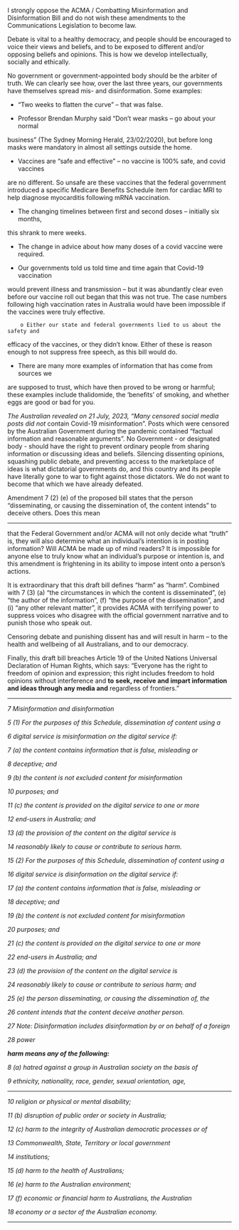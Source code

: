 I strongly oppose the ACMA / Combatting Misinformation and Disinformation Bill and
do not wish these amendments to the Communications Legislation to become law.

Debate is vital to a healthy democracy, and people should be encouraged to voice
their views and beliefs, and to be exposed to different and/or opposing beliefs and
opinions. This is how we develop intellectually, socially and ethically.

No government or government-appointed body should be the arbiter of truth. We can
clearly see how, over the last three years, our governments have themselves spread
mis- and disinformation. Some examples:

  - “Two weeks to flatten the curve” – that was false.

  - Professor Brendan Murphy said “Don’t wear masks – go about your normal

business” (The Sydney Morning Herald, 23/02/2020), but before long masks
were mandatory in almost all settings outside the home.

  - Vaccines are “safe and effective” – no vaccine is 100% safe, and covid vaccines

are no different. So unsafe are these vaccines that the federal government
introduced a specific Medicare Benefits Schedule item for cardiac MRI to help
diagnose myocarditis following mRNA vaccination.

  - The changing timelines between first and second doses – initially six months,

this shrank to mere weeks.

  - The change in advice about how many doses of a covid vaccine were required.

  - Our governments told us told time and time again that Covid-19 vaccination

would prevent illness and transmission – but it was abundantly clear even
before our vaccine roll out began that this was not true. The case numbers
following high vaccination rates in Australia would have been impossible if the
vaccines were truly effective.
```
    o Either our state and federal governments lied to us about the safety and

```
efficacy of the vaccines, or they didn’t know. Either of these is reason
enough to not suppress free speech, as this bill would do.

  - There are many more examples of information that has come from sources we

are supposed to trust, which have then proved to be wrong or harmful; these
examples include thalidomide, the ‘benefits’ of smoking, and whether eggs are
good or bad for you.

_The Australian revealed on 21 July, 2023, “Many censored social media posts did not_
contain Covid-19 misinformation”. Posts which were censored by the Australian
Government during the pandemic contained “factual information and reasonable
arguments”. No Government - or designated body - should have the right to prevent
ordinary people from sharing information or discussing ideas and beliefs. Silencing
dissenting opinions, squashing public debate, and preventing access to the
marketplace of ideas is what dictatorial governments do, and this country and its
people have literally gone to war to fight against those dictators. We do not want to
become that which we have already defeated.

Amendment 7 (2) (e) of the proposed bill states that the person “disseminating, or
causing the dissemination of, the content intends” to deceive others. Does this mean


-----

that the Federal Government and/or ACMA will not only decide what “truth” is, they will
also determine what an individual’s intention is in posting information? Will ACMA be
made up of mind readers? It is impossible for anyone else to truly know what an
individual’s purpose or intention is, and this amendment is frightening in its ability to
impose intent onto a person’s actions.

It is extraordinary that this draft bill defines “harm” as “harm”. Combined with 7 (3) (a)
“the circumstances in which the content is disseminated”, (e) “the author of the
information”, (f) “the purpose of the dissemination”, and (i) “any other relevant matter”,
it provides ACMA with terrifying power to suppress voices who disagree with the official
government narrative and to punish those who speak out.

Censoring debate and punishing dissent has and will result in harm – to the health and
wellbeing of all Australians, and to our democracy.

Finally, this draft bill breaches Article 19 of the United Nations Universal Declaration of
Human Rights, which says: “Everyone has the right to freedom of opinion and
expression; this right includes freedom to hold opinions without interference and **to**
**seek, receive and impart information and ideas through any media and**
regardless of frontiers.”


-----

_7 Misinformation and disinformation_

_5 (1) For the purposes of this Schedule, dissemination of content using a_

_6 digital service is misinformation on the digital service if:_

_7 (a) the content contains information that is false, misleading or_

_8 deceptive; and_

_9 (b) the content is not excluded content for misinformation_

_10 purposes; and_

_11 (c) the content is provided on the digital service to one or more_

_12 end-users in Australia; and_

_13 (d) the provision of the content on the digital service is_

_14 reasonably likely to cause or contribute to serious harm._

_15 (2) For the purposes of this Schedule, dissemination of content using a_

_16 digital service is disinformation on the digital service if:_

_17 (a) the content contains information that is false, misleading or_

_18 deceptive; and_

_19 (b) the content is not excluded content for misinformation_

_20 purposes; and_

_21 (c) the content is provided on the digital service to one or more_

_22 end-users in Australia; and_

_23 (d) the provision of the content on the digital service is_

_24 reasonably likely to cause or contribute to serious harm; and_

_25 (e) the person disseminating, or causing the dissemination of, the_

_26 content intends that the content deceive another person._

_27 Note: Disinformation includes disinformation by or on behalf of a foreign_

_28 power_

**_harm means any of the following:_**

_8 (a) hatred against a group in Australian society on the basis of_

_9 ethnicity, nationality, race, gender, sexual orientation, age,_


-----

_10 religion or physical or mental disability;_

_11 (b) disruption of public order or society in Australia;_

_12 (c) harm to the integrity of Australian democratic processes or of_

_13 Commonwealth, State, Territory or local government_

_14 institutions;_

_15 (d) harm to the health of Australians;_

_16 (e) harm to the Australian environment;_

_17 (f) economic or financial harm to Australians, the Australian_

_18 economy or a sector of the Australian economy._


-----


